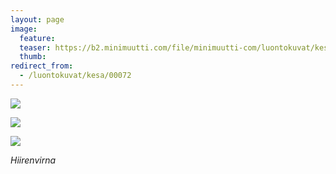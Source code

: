 ```yaml
---
layout: page
image:
  feature:
  teaser: https://b2.minimuutti.com/file/minimuutti-com/luontokuvat/kes%C3%A4/3/DS19787-245px.jpg
  thumb:
redirect_from:
  - /luontokuvat/kesa/00072
---
```


![](https://b2.minimuutti.com/file/minimuutti-com/luontokuvat/kes%C3%A4/3/DS19769-800px.jpg)

![](https://b2.minimuutti.com/file/minimuutti-com/luontokuvat/kes%C3%A4/3/DS19771-800px.jpg)

![](https://b2.minimuutti.com/file/minimuutti-com/luontokuvat/kes%C3%A4/3/DS19787-800px.jpg)

*Hiirenvirna*
